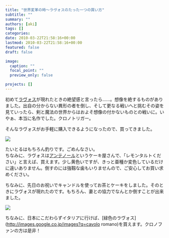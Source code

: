 ```yaml
---
title: "世界変革の時〜ラヴォスのたった一つの買い方"
subtitle: ""
summary: ""
authors: [aki]
tags: []
categories: 
date: 2010-03-22T21:58:16+00:00
lastmod: 2010-03-22T21:58:16+00:00
featured: false
draft: false

image:
  caption: ""
  focal_point: ""
  preview_only: false

projects: []
---
```

初めて[ラヴォス](http://images.google.co.jp/images?q=%83%89%83%94%83H%83X)が現れたときの絶望感と言ったら……。想像を絶するものがありました。出自の分からない異形の者を倒し、そして更なる戦いへと挑むその姿を見ていったら、剣と魔法の世界からはおよそ想像の付かないものとの戦いに。いやぁ、本当に名作でした。クロノトリガー。

そんなラヴォスがお手軽に購入できるようになったので、買ってきました。

[![](https://chezou.files.wordpress.com/2010/03/p_1600_1200_a6bd4391-97d5-44c1-88d6-bda89d89961f.jpeg)](https://chezou.files.wordpress.com/2010/03/p_1600_1200_a6bd4391-97d5-44c1-88d6-bda89d89961f.jpeg)

たいとるはもちろん釣りです。ごめんなさい。  
ちなみに、ラヴォスは[アンテノール](http://www.antenor.jp/)というケーキ屋さんで、「レモンタルトください」と言えば、買えます。少し黄色いですが、きっと亜種か変色しているだけに違いありません。倒すのには強靱な歯もいりませんので、ご安心してお買い求めください。

ちなみに、先日のお祝いでキャンドルを使ってお茶とケーキをしました。そのときにラヴォスが現れたのです。もちろん、妻との協力でなんとか倒すことが出来ました。

[![](https://chezou.files.wordpress.com/2010/03/p_1600_1200_00394a14-0884-4b43-9f87-cfb3a0d90dee.jpeg)](https://chezou.files.wordpress.com/2010/03/p_1600_1200_00394a14-0884-4b43-9f87-cfb3a0d90dee.jpeg)

ちなみに、日本にこだわらずイタリアに行けば、[緑色のラヴォス](http://images.google.co.jp/images?q=cavolo romano)を買えます。クロノファンの方は是非！


